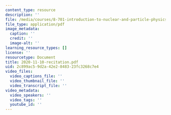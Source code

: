 ```yaml
---
content_type: resource
description: ''
file: /media/courses/8-701-introduction-to-nuclear-and-particle-physics-fall-2020/2020-11-10-recitation.pdf
file_type: application/pdf
image_metadata:
  caption: ''
  credit: ''
  image-alt: ''
learning_resource_types: []
license: ''
resourcetype: Document
title: 2020-11-10-recitation.pdf
uid: 2c899ac5-9d2a-42e2-8483-23fc3268c7e4
video_files:
  video_captions_file: ''
  video_thumbnail_file: ''
  video_transcript_file: ''
video_metadata:
  video_speakers: ''
  video_tags: ''
  youtube_id: ''
---
```

